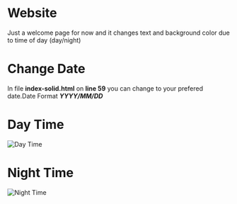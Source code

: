 # Website

Just a welcome page for now and it changes text and background color due to time of day (day/night)

# Change Date
 In file <b>index-solid.html</b> on <b>line 59</b> you can change to your prefered date.Date Format <b>*YYYY/MM/DD*</b>

# Day Time

![Day Time](https://github.com/mashaole/Website/blob/master/assets/day.png)

# Night Time

![Night Time](https://github.com/mashaole/Website/blob/master/assets/night.png)


